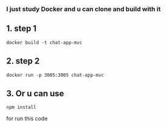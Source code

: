 ### I just study Docker and u can clone and build with it

## 1. step 1
```shell
docker build -t chat-app-mvc
```

## 2. step 2 
```shell
docker run -p 3005:3005 chat-app-mvc
```


## 3. Or u can use
```shell
npm install
```
for run this code

